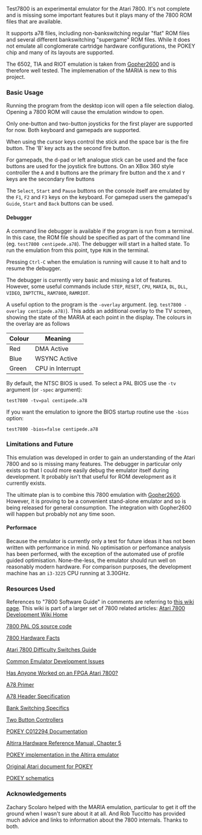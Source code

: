 Test7800 is an experimental emulator for the Atari 7800. It's not complete and is missing some important features but it plays many of the 7800 ROM files that are available. 

It supports a78 files, including non-bankswitching regular "flat" ROM files and several different bankswitching "supergame" ROM files. While it does not emulate all conglomerate cartridge hardware configurations, the POKEY chip and many of its layouts are supported.

The 6502, TIA and RIOT emulation is taken from [Gopher2600](https://github.com/JetSetIlly/Gopher2600) and is therefore well tested. The implemenation of the MARIA is new to this project.

### Basic Usage

Running the program from the desktop icon will open a file selection dialog. Opening a 7800 ROM will cause the emulation window to open.

Only one-button and two-button joysticks for the first player are supported for now. Both keyboard and gamepads are supported.

When using the cursor keys control the stick and the space bar is the fire button. The 'B' key acts as the second fire button.

For gamepads, the d-pad or left analogue stick can be used and the face buttons are used for the joystick fire buttons. On an XBox 360 style controller the `A` and `B` buttons are the primary fire button and the `X` and `Y` keys are the secondary fire buttons

The `Select`, `Start` and `Pause` buttons on the console itself are emulated by the `F1`, `F2` and `F3` keys on the keyboard. For gamepad users the gamepad's `Guide`, `Start` and `Back` buttons can be used.

#### Debugger

A command line debugger is available if the program is run from a terminal. In this case, the ROM file should be specified as part of the command line (eg. `test7800 centipede.a78`). The debugger will start in a halted state. To run the emulation from this point, type `RUN` in the terminal.

Pressing `Ctrl-C` when the emulation is running will cause it to halt and to resume the debugger.

The debugger is currently very basic and missing a lot of features. However, some useful commands include `STEP`, `RESET`, `CPU`, `MARIA`, `DL`, `DLL`, `VIDEO`, `INPTCTRL`, `RAM7800`, `RAMRIOT`. 

A useful option to the program is the `-overlay` argument. (eg. `test7800 -overlay centipede.a78)`). This adds an additional overlay to the TV screen, showing the state of the MARIA at each point in the display. The colours in the overlay are as follows

| Colour | Meaning |
|--------|---------|
| Red  | DMA Active |
| Blue | WSYNC Active |
| Green | CPU in Interrupt |

By default, the NTSC BIOS is used. To select a PAL BIOS use the `-tv` argument (or `-spec` argument):

```test7800 -tv=pal centipede.a78```

If you want the emulation to ignore the BIOS startup routine use the `-bios` option:

```test7800 -bios=false centipede.a78```

### Limitations and Future

This emulation was developed in order to gain an understanding of the Atari 7800 and so is missing many features. The debugger in particular only exists so that I could more easily debug the emulator itself during development. It probably isn't that useful for ROM development as it currently exists.

The ultimate plan is to combine this 7800 emulation with [Gopher2600](https://github.com/JetSetIlly/Gopher2600). However, it is proving to be a convenient stand-alone emulator and so is being released for general consumption. The integration with Gopher2600 will happen but probably not any time soon.

#### Performace

Because the emulator is currently only a test for future ideas it has not been written with performance in mind. No optimisation or perfomance analysis has been performed, with the exception of the automated use of profile guided optimisation. None-the-less, the emulator should run well on reasonably modern hardware. For comparison purposes, the development machine has an `i3-3225` CPU running at 3.30GHz.

### Resources Used

References to "7800 Software Guide" in comments are referring to [this wiki page](https://7800.8bitdev.org/index.php/7800_Software_Guide). This wiki is part of a larger set of 7800 related articles: [Atari 7800 Development Wiki Home](https://7800.8bitdev.org/index.php/Main_Page)

[7800 PAL OS source code](https://forums.atariage.com/index.php?app=core&module=system&controller=redirect&url=https://web.archive.org/web/20200831200403/http://www.atarimuseum.com/videogames/consoles/7800/games/&key=e73e4f017a3c7a18a6715c7cd61fadc2936d952c7f60ee7d37484620d0b540bb&email=1&type=notification_new_comment)

[7800 Hardware Facts](https://forums.atariage.com/topic/224025-7800-hardware-facts)

[Atari 7800 Difficulty Switches Guide](https://forums.atariage.com/topic/235913-atari-7800-difficulty-switches-guide/)

[Common Emulator Development Issues](https://7800.8bitdev.org/index.php/Common_Emulator_Development_Issues)

[Has Anyone Worked on an FPGA Atari 7800?](https://forums.atariage.com/topic/214384-has-anyone-worked-on-an-fpga-atari-7800/page/2/#comment-2807000)
	
[A78 Primer](https://forums.atariage.com/topic/333208-old-world-a78-format-10-31-primer/)

[A78 Header Specification](https://7800.8bitdev.org/index.php/A78_Header_Specification)

[Bank Switching Specifics](https://7800.8bitdev.org/index.php/ATARI_7800_BANKSWITCHING_GUIDE)

[Two Button Controllers](https://forums.atariage.com/topic/127162-question-about-joysticks-and-how-they-are-read/#findComment-1537159)

[POKEY C012294 Documentation](https://7800.8bitdev.org/index.php/POKEY_C012294_Documentation)

[Altirra Hardware Reference Manual, Chapter 5](https://www.virtualdub.org/downloads/Altirra%20Hardware%20Reference%20Manual.pdf)

[POKEY implementation in the Altirra emulator](https://www.virtualdub.org/altirra.html)

[Original Atari document for POKEY](http://visual6502.org/images/C012294_Pokey/pokey.pdf)

[POKEY schematics](https://atarimuseum.ctrl-alt-rees.com/whatsnew/2016-NOV-2.html)

### Acknowledgements

Zachary Scolaro helped with the MARIA emulation, particular to get it off the ground when I wasn't sure about it at all. And Rob Tuccitto has provided much advice and links to information about the 7800 internals. Thanks to both.
